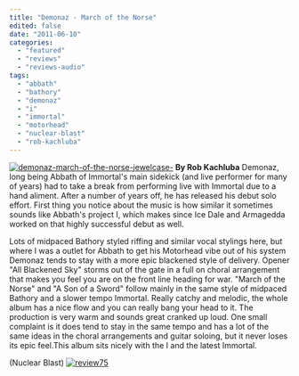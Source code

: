 ```yaml
---
title: "Demonaz - March of the Norse"
edited: false
date: "2011-06-10"
categories:
  - "featured"
  - "reviews"
  - "reviews-audio"
tags:
  - "abbath"
  - "bathory"
  - "demonaz"
  - "i"
  - "immortal"
  - "motorhead"
  - "nuclear-blast"
  - "rob-kachluba"
---
```


[![](http://www.hellbound.ca/wp-content/uploads/2011/06/demonaz-march-of-the-norse-jewelcase-.jpg "demonaz-march-of-the-norse-jewelcase-")](http://www.hellbound.ca/wp-content/uploads/2011/06/demonaz-march-of-the-norse-jewelcase-.jpg) **By Rob Kachluba** Demonaz, long being Abbath of Immortal's main sidekick (and live performer for many of years) had to take a break from performing live with Immortal due to a hand aliment. After a number of years off, he has released his debut solo effort. First thing you notice about the music is how similar it sometimes sounds like Abbath's project I, which makes since Ice Dale and Armagedda worked on that highly successful debut as well.

Lots of midpaced Bathory styled riffing and similar vocal stylings here, but where I was a outlet for Abbath to get his Motorhead vibe out of his system Demonaz tends to stay with a more epic blackened style of delivery. Opener "All Blackened Sky" storms out of the gate in a full on choral arrangement that makes you feel you are on the front line heading for war. "March of the Norse" and "A Son of a Sword" follow mainly in the same style of midpaced Bathory and a slower tempo Immortal. Really catchy and melodic, the whole album has a nice flow and you can really bang your head to it. The production is very warm and sounds great cranked up loud. One small complaint is it does tend to stay in the same tempo and has a lot of the same ideas in the choral arrangements and guitar soloing, but it never loses its epic feel.This album sits nicely with the I and the latest Immortal.

(Nuclear Blast) [![](http://www.hellbound.ca/wp-content/uploads/2009/09/review75.png "review75")](http://www.hellbound.ca/wp-content/uploads/2009/09/review75.png)
